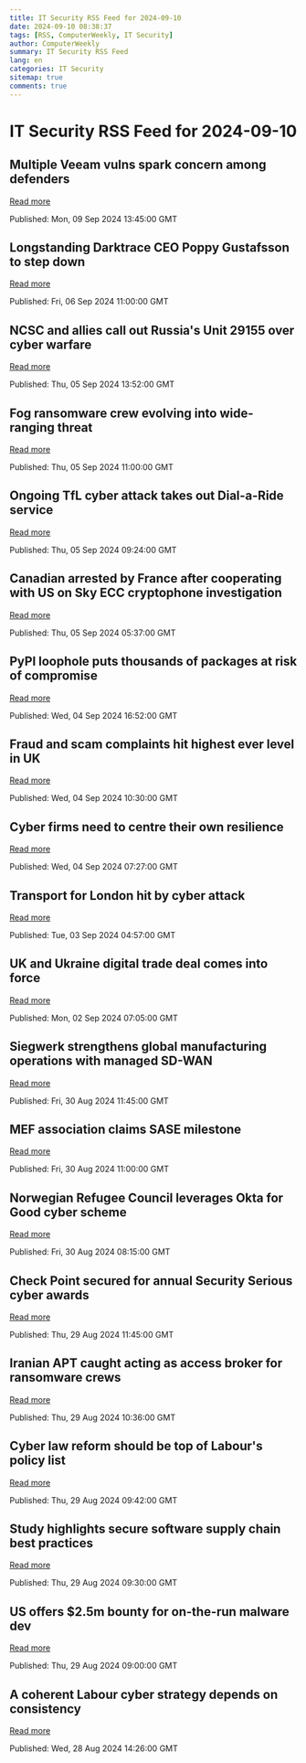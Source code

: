 ```yaml
---
title: IT Security RSS Feed for 2024-09-10
date: 2024-09-10 08:38:37
tags: [RSS, ComputerWeekly, IT Security]
author: ComputerWeekly
summary: IT Security RSS Feed
lang: en
categories: IT Security
sitemap: true
comments: true
---
```


# IT Security RSS Feed for 2024-09-10

## Multiple Veeam vulns spark concern among defenders
[Read more](https://www.computerweekly.com/news/366610118/Multiple-Veeam-vulns-spark-concern-among-defenders)

Published: Mon, 09 Sep 2024 13:45:00 GMT

## Longstanding Darktrace CEO Poppy Gustafsson to step down
[Read more](https://www.computerweekly.com/news/366610052/Longstanding-Darktrace-CEO-Poppy-Gustafsson-to-step-down)

Published: Fri, 06 Sep 2024 11:00:00 GMT

## NCSC and allies call out Russia's Unit 29155 over cyber warfare
[Read more](https://www.computerweekly.com/news/366609814/NCSC-and-allies-call-out-Russias-Unit-29155-over-cyber-warfare)

Published: Thu, 05 Sep 2024 13:52:00 GMT

## Fog ransomware crew evolving into wide-ranging threat
[Read more](https://www.computerweekly.com/news/366609793/Fog-ransomware-crew-evolving-into-wide-ranging-threat)

Published: Thu, 05 Sep 2024 11:00:00 GMT

## Ongoing TfL cyber attack takes out Dial-a-Ride service
[Read more](https://www.computerweekly.com/news/366609606/Ongoing-TfL-cyber-attack-takes-out-Dial-a-Ride-service)

Published: Thu, 05 Sep 2024 09:24:00 GMT

## Canadian arrested by France after cooperating with US on Sky ECC cryptophone investigation
[Read more](https://www.computerweekly.com/news/366609662/Canadian-arrested-by-France-after-cooperating-with-US-on-Sky-ECC-cryptophone-investigation)

Published: Thu, 05 Sep 2024 05:37:00 GMT

## PyPI loophole puts thousands of packages at risk of compromise
[Read more](https://www.computerweekly.com/news/366609663/PyPI-loophole-puts-thousands-of-packages-at-risk-of-compromise)

Published: Wed, 04 Sep 2024 16:52:00 GMT

## Fraud and scam complaints hit highest ever level in UK
[Read more](https://www.computerweekly.com/news/366609601/Fraud-and-scam-complaints-hit-highest-ever-level-in-UK)

Published: Wed, 04 Sep 2024 10:30:00 GMT

## Cyber firms need to centre their own resilience
[Read more](https://www.computerweekly.com/opinion/Cyber-firms-need-to-centre-their-own-resilience)

Published: Wed, 04 Sep 2024 07:27:00 GMT

## Transport for London hit by cyber attack
[Read more](https://www.computerweekly.com/news/366609247/Transport-for-London-hit-by-cyber-attack)

Published: Tue, 03 Sep 2024 04:57:00 GMT

## UK and Ukraine digital trade deal comes into force
[Read more](https://www.computerweekly.com/news/366609495/UK-and-Ukraine-digital-trade-deal-comes-into-force)

Published: Mon, 02 Sep 2024 07:05:00 GMT

## Siegwerk strengthens global manufacturing operations with managed SD-WAN
[Read more](https://www.computerweekly.com/news/366609492/Siegwerk-strengthens-global-manufacturing-operations-with-managed-SD-WAN)

Published: Fri, 30 Aug 2024 11:45:00 GMT

## MEF association claims SASE milestone
[Read more](https://www.computerweekly.com/news/366609473/MEF-association-claims-SASE-milestone)

Published: Fri, 30 Aug 2024 11:00:00 GMT

## Norwegian Refugee Council leverages Okta for Good cyber scheme
[Read more](https://www.computerweekly.com/news/366609175/Norwegian-Refugee-Council-leverages-Okta-for-Good-cyber-scheme)

Published: Fri, 30 Aug 2024 08:15:00 GMT

## Check Point secured for annual Security Serious cyber awards
[Read more](https://www.computerweekly.com/news/366609325/Check-Point-secured-for-annual-Security-Serious-cyber-awards)

Published: Thu, 29 Aug 2024 11:45:00 GMT

## Iranian APT caught acting as access broker for ransomware crews
[Read more](https://www.computerweekly.com/news/366609258/Iranian-APT-caught-acting-as-access-broker-for-ransomware-crews)

Published: Thu, 29 Aug 2024 10:36:00 GMT

## Cyber law reform should be top of Labour's policy list
[Read more](https://www.computerweekly.com/opinion/Cyber-law-reform-should-be-top-of-Labours-policy-list)

Published: Thu, 29 Aug 2024 09:42:00 GMT

## Study highlights secure software supply chain best practices
[Read more](https://www.computerweekly.com/news/366609281/Study-highlights-secure-software-supply-chain-best-practices)

Published: Thu, 29 Aug 2024 09:30:00 GMT

## US offers $2.5m bounty for on-the-run malware dev
[Read more](https://www.computerweekly.com/news/366609319/US-offers-25m-bounty-for-on-the-run-malware-dev)

Published: Thu, 29 Aug 2024 09:00:00 GMT

## A coherent Labour cyber strategy depends on consistency
[Read more](https://www.computerweekly.com/opinion/A-coherent-Labour-cyber-strategy-depends-on-consistency)

Published: Wed, 28 Aug 2024 14:26:00 GMT

